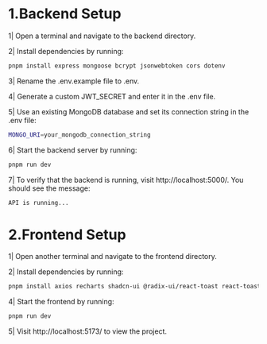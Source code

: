 # 1.Backend Setup
   
1| Open a terminal and navigate to the backend directory.

2| Install dependencies by running:

```bash
pnpm install express mongoose bcrypt jsonwebtoken cors dotenv
```

3| Rename the .env.example file to .env.

4| Generate a custom JWT_SECRET and enter it in the .env file.

5| Use an existing MongoDB database and set its connection string in the .env file:

```bash
MONGO_URI=your_mongodb_connection_string
```

6| Start the backend server by running:

```bash
pnpm run dev
```

7| To verify that the backend is running, visit http://localhost:5000/. You should see the message:

```bash
API is running...
```

# 2.Frontend Setup

1| Open another terminal and navigate to the frontend directory.

2| Install dependencies by running:

```bash
pnpm install axios recharts shadcn-ui @radix-ui/react-toast react-toastify
```

4| Start the frontend by running:

```bash
pnpm run dev
```

5| Visit http://localhost:5173/ to view the project.
